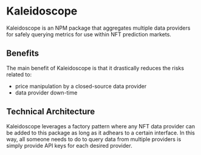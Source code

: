 # Kaleidoscope
Kaleidoscope is an NPM package that aggregates multiple data providers for safely querying metrics for use within NFT prediction markets. 

## Benefits
The main benefit of Kaleidoscope is that it drastically reduces the risks related to:
- price manipulation by a closed-source data provider
- data provider down-time

## Technical Architecture
Kaleidoscope leverages a factory pattern where any NFT data provider can be added to this package as long as it adhears to a certain interface. In this way, all someone needs to do to query data from multiple providers is simply provide API keys for each desired provider.
